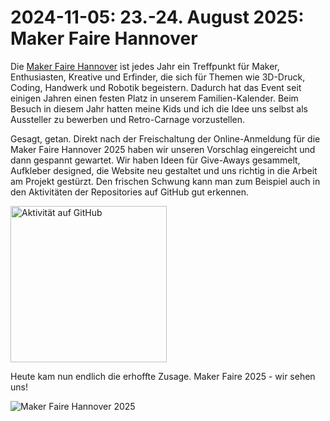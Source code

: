 # 2024-11-05: 23.-24. August 2025: Maker Faire Hannover

Die [Maker Faire Hannover](https://maker-faire.de/hannover/) ist jedes Jahr ein Treffpunkt für Maker, Enthusiasten, Kreative und Erfinder, die sich für Themen wie 3D-Druck, Coding, Handwerk und Robotik begeistern. Dadurch hat das Event seit einigen Jahren einen festen Platz in unserem Familien-Kalender. Beim Besuch in diesem Jahr hatten meine Kids und ich die Idee uns selbst als Aussteller zu bewerben und Retro-Carnage vorzustellen.

Gesagt, getan. Direkt nach der Freischaltung der Online-Anmeldung für die Maker Faire Hannover 2025 haben wir unseren Vorschlag eingereicht und dann gespannt gewartet. Wir haben Ideen für Give-Aways gesammelt, Aufkleber designed, die Website neu gestaltet und uns richtig in die Arbeit am Projekt gestürzt. Den frischen Schwung kann man zum Beispiel auch in den Aktivitäten der Repositories auf GitHub gut erkennen.

<div class="pswp-gallery pswp-gallery--single-column" id="gallery-20241105">  
  <a href="/de/media/blog/2024-11-05.png" 
    data-pswp-width="697" 
    data-pswp-height="950" 
    target="_blank">
    <img src="/de/media/blog/2024-11-05-small.png" alt="Aktivität auf GitHub" style="width: 250px" title="Aktivität auf GitHub"/>
  </a>    
</div>

Heute kam nun endlich die erhoffte Zusage. Maker Faire 2025 - wir sehen uns!

![Maker Faire Hannover 2025](/de/media/maker-faire-2025-150x150.png)

<link rel="stylesheet" href="/de/assets/css/photoswipe.css">

<script type="module">
    import PhotoSwipeLightbox from '/de/assets/js/photoswipe-lightbox.esm.js';
    new PhotoSwipeLightbox({
      gallery: '#gallery-20241105',
      children: 'a',
      pswpModule: () => import('/de/assets/js/photoswipe.esm.js')
    }).init();    
</script>
